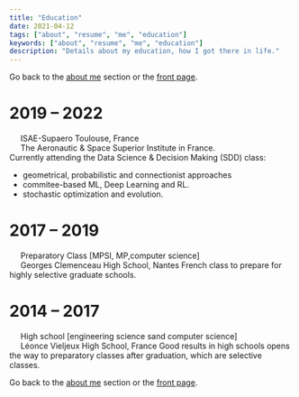 ```yaml
---
title: "Education"
date: 2021-04-12
tags: ["about", "resume", "me", "education"]
keywords: ["about", "resume", "me", "education"]
description: "Details about my education, how I got there in life."
---
```

Go back to the [about me](/public/about) section or the [front page](/public).  

# 2019 – 2022  
&nbsp;&nbsp;&nbsp;&nbsp;&nbsp;ISAE-Supaero Toulouse, France  
&nbsp;&nbsp;&nbsp;&nbsp;&nbsp;The Aeronautic & Space Superior Institute in France.  
Currently attending the Data Science & Decision Making (SDD) class:
- geometrical, probabilistic and connectionist approaches
- commitee-based ML, Deep Learning and RL.
- stochastic optimization and evolution.

# 2017 – 2019  
&nbsp;&nbsp;&nbsp;&nbsp;&nbsp;Preparatory Class [MPSI, MP,computer science]  
&nbsp;&nbsp;&nbsp;&nbsp;&nbsp;Georges Clemenceau High School, Nantes
French class to prepare for highly selective graduate schools.

# 2014 – 2017  
&nbsp;&nbsp;&nbsp;&nbsp;&nbsp;High school [engineering science sand computer science]  
&nbsp;&nbsp;&nbsp;&nbsp;&nbsp;Léonce Vieljeux High School, France
Good results in high schools opens the way to preparatory classes after graduation, which are selective classes.

Go back to the [about me](/public/about) section or the [front page](/public).  
